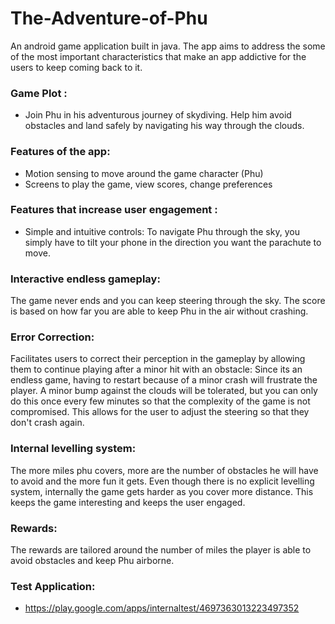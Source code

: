 # The-Adventure-of-Phu
An android game application built in java. 
The app aims to address the some of the most important characteristics that make an app addictive for the users to keep coming back to it.

###	Game Plot :
-	Join Phu in his adventurous journey of skydiving. Help him avoid obstacles and land safely by navigating his way through the clouds.

###	Features of the app: 
-	Motion sensing to move around the game character (Phu)
-	Screens to play the game, view scores, change preferences

###	Features that increase user engagement :
-	Simple and intuitive controls: 
To navigate Phu through the sky, you simply have to tilt your phone in the direction you want the parachute to move.

###	Interactive endless gameplay: 
The game never ends and you can keep steering through the sky. The score is based on how far you are able to keep Phu in the air without crashing.

###	Error Correction:
Facilitates users to correct their perception in the gameplay by allowing them to continue playing after a minor hit with an obstacle: Since its an endless game, having to restart because of a minor crash will frustrate the player. A minor bump against the clouds will be tolerated, but you can only do this once every few minutes so that the complexity of the game is not compromised. This allows for the user to adjust the steering so that they don't crash again.

###	Internal levelling system:  
The more miles phu covers, more are the number of obstacles he will have to avoid and the more fun it gets. Even though there is no explicit levelling system, internally the game gets harder as you cover more distance. This keeps the game interesting and keeps the user engaged.

###	Rewards: 
The rewards are tailored around the number of miles the player is able to avoid obstacles and keep Phu airborne. 

###	Test Application:
-	https://play.google.com/apps/internaltest/4697363013223497352

